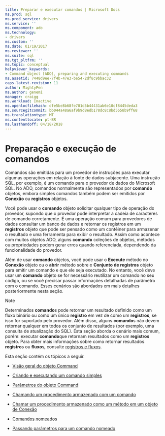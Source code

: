 ```yaml
---
title: Preparar e executar comandos | Microsoft Docs
ms.prod: sql
ms.prod_service: drivers
ms.service: ''
ms.component: ado
ms.technology:
- drivers
ms.custom: ''
ms.date: 01/19/2017
ms.reviewer: ''
ms.suite: sql
ms.tgt_pltfrm: ''
ms.topic: conceptual
helpviewer_keywords:
- Command object [ADO], preparing and executing commands
ms.assetid: 7448d9ee-7f4b-47e3-be54-2df8c9bbac32
caps.latest.revision: 11
author: MightyPen
ms.author: genemi
manager: craigg
ms.workload: Inactive
ms.openlocfilehash: dfe5be8b68fe701d5b44431ab6e10cf8445deda3
ms.sourcegitcommit: bb044a48a6af9b9d8edb178dc8c8bd5658b9ff68
ms.translationtype: MT
ms.contentlocale: pt-BR
ms.lasthandoff: 04/18/2018
---
```

# <a name="preparing-and-executing-commands"></a>Preparação e execução de comandos
Comandos são emitidas para um provedor de instruções para executar algumas operações em relação à fonte de dados subjacente. Uma instrução SQL, por exemplo, é um comando para o provedor de dados do Microsoft SQL. No ADO, comandos normalmente são representados por **comando** objetos, embora simples comandos também podem ser emitidos por **Conexão** ou **registros** objetos.  
  
 Você pode usar o **comando** objeto solicitar qualquer tipo de operação do provedor, supondo que o provedor pode interpretar a cadeia de caracteres de comando corretamente. É uma operação comum para provedores de dados consultar um banco de dados e retornar os registros em um **registros** objeto que pode ser pensado como um contêiner para armazenar o resultado e uma ferramenta para exibir o resultado. Assim como acontece com muitos objetos ADO, alguns **comando** coleções de objetos, métodos ou propriedades podem gerar erros quando referenciada, dependendo da funcionalidade do provedor.  
  
 Além de usar **comando** objetos, você pode usar o **Execute** método no **Conexão** objeto ou o **abrir** método sobre o  **Conjunto de registros** objeto para emitir um comando e que ele seja executado. No entanto, você deve usar um **comando** objeto se for necessário reutilizar um comando no seu código, ou se você precisar passar informações detalhadas de parâmetro com o comando. Esses cenários são abordados em mais detalhes posteriormente nesta seção.  
  
> [!NOTE]
>  Determinados **comando**s pode retornar um resultado definido como um fluxo binário ou como um único **registro** em vez de como um **registros**, se isso for suportado pelo provedor. Além disso, alguns **comando**s não devem retornar qualquer em todos os conjunto de resultados (por exemplo, uma consulta de atualização do SQL). Esta seção aborda o cenário mais comum, porém: executar **comando**que retornam resultados como um **registros** objeto. Para obter mais informações sobre como retornar resultados **registro**s ou **fluxo**s, consulte [registros e fluxos](../../../ado/guide/data/records-and-streams.md).  
  
 Esta seção contém os tópicos a seguir.  
  
-   [Visão geral do objeto Command](../../../ado/guide/data/command-object-overview.md)  
  
-   [Criando e executando um comando simples](../../../ado/guide/data/creating-and-executing-a-simple-command.md)  
  
-   [Parâmetros do objeto Command](../../../ado/guide/data/command-object-parameters.md)  
  
-   [Chamando um procedimento armazenado com um comando](../../../ado/guide/data/calling-a-stored-procedure-with-a-command.md)  
  
-   [Chamar um procedimento armazenado como um método em um objeto de Conexão](../../../ado/guide/data/calling-a-stored-procedure-as-a-method-on-a-connection-object.md)  
  
-   [Comandos nomeados](../../../ado/guide/data/named-commands.md)  
  
-   [Passando parâmetros para um comando nomeado](../../../ado/guide/data/passing-parameters-to-a-named-command.md)
